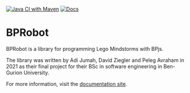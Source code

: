 [![Java CI with Maven](https://github.com/bThink-BGU/BPRobot/actions/workflows/maven.yml/badge.svg)](https://github.com/bThink-BGU/BPRobot/actions/workflows/maven.yml)
[![Docs](https://github.com/bThink-BGU/BPRobot/actions/workflows/docs.yml/badge.svg)](https://bthink-bgu.github.io/BPRobot/)

# BPRobot
BPRobot is a library for programming Lego Mindstorms with BPjs.

The library was written by Adi Jumah, David Ziegler and Peleg Avraham in 2021 as their final project for their BSc in software engineering in Ben-Gurion University.

For more information, visit the [documentation site](https://bthink-bgu.github.io/BPRobot).

